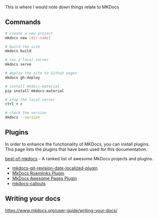 This is where I would note down things relate to MKDocs

## Commands

```bash title="General command"
# create a new project
mkdocs new [dir-name]

# build the site
mkdocs build

# run a local server
mkdocs serve

# deploy the site to Github pages
mkdocs gh-deploy

# install mkdocs-material
pip install mkdocs-material

# stop the local server
ctrl + c

# check the version
mkdocs --version


```

## Plugins

In order to enhance the functionality of MKDocs, you can install plugins. This page lists the plugins that have been used for this documentation.

[best-of-mkdocs](https://github.com/mkdocs/best-of-mkdocs) - A ranked list of awesome MkDocs projects and plugins.

- [mkdocs-git-revision-date-localized-plugin](https://github.com/timvink/mkdocs-git-revision-date-localized-plugin)
- [MkDocs Roamlinks Plugin](https://github.com/Jackiexiao/mkdocs-roamlinks-plugin)
- [MkDocs Awesome Pages Plugin](https://github.com/lukasgeiter/mkdocs-awesome-pages-plugin)
- [mkdocs-callouts](https://pypi.org/project/mkdocs-callouts/)


## Writing your docs

https://www.mkdocs.org/user-guide/writing-your-docs/
